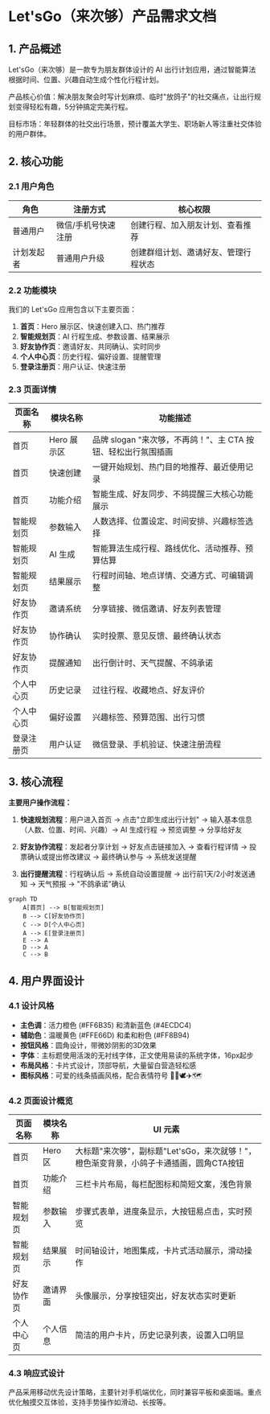 # Let'sGo（来次够）产品需求文档

## 1. 产品概述

Let'sGo（来次够）是一款专为朋友群体设计的 AI 出行计划应用，通过智能算法根据时间、位置、兴趣自动生成个性化行程计划。

产品核心价值：解决朋友聚会时写计划麻烦、临时"放鸽子"的社交痛点，让出行规划变得轻松有趣，5分钟搞定完美行程。

目标市场：年轻群体的社交出行场景，预计覆盖大学生、职场新人等注重社交体验的用户群体。

## 2. 核心功能

### 2.1 用户角色

| 角色 | 注册方式 | 核心权限 |
|------|----------|----------|
| 普通用户 | 微信/手机号快速注册 | 创建行程、加入朋友计划、查看推荐 |
| 计划发起者 | 普通用户升级 | 创建群组计划、邀请好友、管理行程状态 |

### 2.2 功能模块

我们的 Let'sGo 应用包含以下主要页面：

1. **首页**：Hero 展示区、快速创建入口、热门推荐
2. **智能规划页**：AI 行程生成、参数设置、结果展示
3. **好友协作页**：邀请好友、共同确认、实时同步
4. **个人中心页**：历史行程、偏好设置、提醒管理
5. **登录注册页**：用户认证、快速注册

### 2.3 页面详情

| 页面名称 | 模块名称 | 功能描述 |
|----------|----------|----------|
| 首页 | Hero 展示区 | 品牌 slogan "来次够，不再鸽！"、主 CTA 按钮、轻松出行氛围插画 |
| 首页 | 快速创建 | 一键开始规划、热门目的地推荐、最近使用记录 |
| 首页 | 功能介绍 | 智能生成、好友同步、不鸽提醒三大核心功能展示 |
| 智能规划页 | 参数输入 | 人数选择、位置设定、时间安排、兴趣标签选择 |
| 智能规划页 | AI 生成 | 智能算法生成行程、路线优化、活动推荐、预算估算 |
| 智能规划页 | 结果展示 | 行程时间轴、地点详情、交通方式、可编辑调整 |
| 好友协作页 | 邀请系统 | 分享链接、微信邀请、好友列表管理 |
| 好友协作页 | 协作确认 | 实时投票、意见反馈、最终确认状态 |
| 好友协作页 | 提醒通知 | 出行倒计时、天气提醒、不鸽承诺 |
| 个人中心页 | 历史记录 | 过往行程、收藏地点、好友评价 |
| 个人中心页 | 偏好设置 | 兴趣标签、预算范围、出行习惯 |
| 登录注册页 | 用户认证 | 微信登录、手机验证、快速注册流程 |

## 3. 核心流程

**主要用户操作流程：**

1. **快速规划流程**：用户进入首页 → 点击"立即生成出行计划" → 输入基本信息（人数、位置、时间、兴趣）→ AI 生成行程 → 预览调整 → 分享给好友

2. **好友协作流程**：发起者分享计划 → 好友点击链接加入 → 查看行程详情 → 投票确认或提出修改建议 → 最终确认参与 → 系统发送提醒

3. **出行提醒流程**：行程确认后 → 系统自动设置提醒 → 出行前1天/2小时发送通知 → 天气预报 → "不鸽承诺"确认

```mermaid
graph TD
    A[首页] --> B[智能规划页]
    B --> C[好友协作页]
    C --> D[个人中心页]
    A --> E[登录注册页]
    E --> A
    D --> A
    C --> B
```

## 4. 用户界面设计

### 4.1 设计风格

- **主色调**：活力橙色 (#FF6B35) 和清新蓝色 (#4ECDC4)
- **辅助色**：温暖黄色 (#FFE66D) 和柔和粉色 (#FF8B94)
- **按钮风格**：圆角设计，带微妙阴影的3D效果
- **字体**：主标题使用活泼的无衬线字体，正文使用易读的系统字体，16px起步
- **布局风格**：卡片式设计，顶部导航，大量留白营造轻松感
- **图标风格**：可爱的线条插画风格，配合表情符号 🚀🎉🕊️✈️🗺️

### 4.2 页面设计概览

| 页面名称 | 模块名称 | UI 元素 |
|----------|----------|----------|
| 首页 | Hero 区 | 大标题"来次够"，副标题"Let'sGo，来次就够！"，橙色渐变背景，小鸽子卡通插画，圆角CTA按钮 |
| 首页 | 功能介绍 | 三栏卡片布局，每栏配图标和简短文案，浅色背景 |
| 智能规划页 | 参数输入 | 步骤式表单，进度条显示，大按钮易点击，实时预览 |
| 智能规划页 | 结果展示 | 时间轴设计，地图集成，卡片式活动展示，滑动操作 |
| 好友协作页 | 邀请界面 | 头像展示，分享按钮突出，好友状态实时更新 |
| 个人中心页 | 个人信息 | 简洁的用户卡片，历史记录列表，设置入口明显 |

### 4.3 响应式设计

产品采用移动优先设计策略，主要针对手机端优化，同时兼容平板和桌面端。重点优化触摸交互体验，支持手势操作如滑动、长按等。